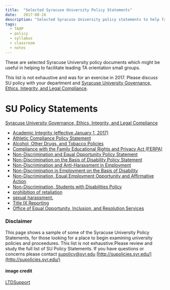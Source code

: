 ```yaml
---
title:  "Selected Syracuse University Policy Statements"
date:   2017-08-16
description: "Selected Syracuse University policy statements to help facilitate TA Orientation small group Discussion."
tags:
  - TAOP
  - policy
  - syllabus
  - classroom
  - notes
---
```


These are selected Syracuse University policy documents which might be useful in helping to facilitate leading TA orientation small groups.

This list is not exhaustive and was for an exercise in 2017.
Please discuss SU policy with your department and [Syracuse University  Governance, Ethics, Integrity, and Legal Compliance](supolicies.syr.edu).


# SU Policy Statements
[Syracuse University  Governance, Ethics, Integrity, and Legal Compliance](supolicies.syr.edu)
* [Academic Integrity (effective January 1, 2017)](https://class.syr.edu/academic-integrity/policy/)
* [Athletic Compliance Policy Statement](http://supolicies.syr.edu/ethics/athletic_comply.htm)
* [Alcohol, Other Drugs, and Tobacco Policies](http://supolicies.syr.edu/ethics/alcohol.htm)
* [Compliance with the Family Educational Rights and Privacy Act (FERPA)](http://supolicies.syr.edu/ethics/ferpa.htm)
* [Non-Discrimination and Equal Opportunity Policy Statement](http://supolicies.syr.edu/ethics/nonD_equal_policy.htm)
* [Non-Discrimination on the Basis of Disability Policy Statement](http://supolicies.syr.edu/ethics/nonD_disability_policy.htm)
* [Non-Discrimination and Anti-Harassment in Employment](http://supolicies.syr.edu/ethics/nonD_harass_emp.htm)
* [Non-Discrimination in Employment on the Basis of Disability](http://supolicies.syr.edu/ethics/nonD_emp_disability.htm)
* [Non-Discrimination, Equal Employment Opportunity and Affirmative Action](http://supolicies.syr.edu/ethics/nonD_equal_emp.htm)
* [Non-Discrimination, Students with Disabilities Policy](http://supolicies.syr.edu/ethics/nonD_stud_disability.htm)
* [prohibition of retaliation](http://supolicies.syr.edu/ethics/retaliation.htm)
* [sexual harassment.](http://supolicies.syr.edu/ethics/sexual_harass.htm)
* [Title IX Reporting](http://counselingcenter.syr.edu/faculty-staff/title-ix-reporting.html)
* [Office of Equal Opportunity, Inclusion, and Resolution Services](http://inclusion.syr.edu)

### Disclaimer
This page shows a sample of some of the Syracuse University Policy Statements, for those looking for a place to begin examining university policies and proceedures. This list is not exhaustive.Please review and study the full list of SU Policy Statements. If you have questions or concerns please contact supolicy@syr.edu [http://supolicies.syr.edu/](http://supolicies.syr.edu/)


#### image credit
[LTDSupport](https://pixabay.com/en/technology-classroom-education-1095751/)
